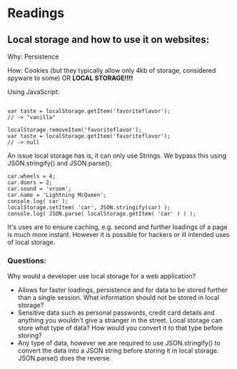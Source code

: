 # Readings

## Local storage and how to use it on websites:

Why: Persistence

How: Cookies (but they typically allow only 4kb of storage, considered spyware to some) OR **LOCAL STORAGE!!!!**

Using JavaScript:

``` localStorage.setItem('favoriteflavor','vanilla'); 

var taste = localStorage.getItem('favoriteflavor');
// -> "vanilla"

localStorage.removeItem('favoriteflavor');
var taste = localStorage.getItem('favoriteflavor');
// -> null
```

An issue local storage has is, it can only use Strings. We bypass this using JSON.stringify() and JSON.parse():

``` var car = {};
car.wheels = 4;
car.doors = 2;
car.sound = 'vroom';
car.name = 'Lightning McQueen';
console.log( car );
localStorage.setItem( 'car', JSON.stringify(car) );
console.log( JSON.parse( localStorage.getItem( 'car' ) ) );
```

It's uses are to ensure caching, e.g. second and further loadings of a page is much more instant. 
However it is possible for hackers or ill intended uses of local storage.

### Questions:

Why would a developer use local storage for a web application?
- Allows for faster loadings, persistence and for data to be stored further than a single session. 
What information should not be stored in local storage?
- Sensitive data such as personal passwords, credit card details and anything you wouldn't give a stranger in the street.
Local storage can store what type of data? How would you convert it to that type before storing?
- Any type of data, however we are required to use JSON.stringify() to convert the data into a JSON string before storing it in
  local storage. JSON.parse() does the reverse. 
